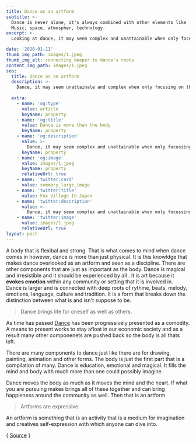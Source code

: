 ```yaml
---
title: Dance as an artform
subtitle: >-
  Dance is never alone, it's always combined with other elements like
  Music, space, atmospher, technology. 
excerpt: >-
  Looking at dance, it may seem complex and unattainable when only focussing on the body, but dance is so much more than a body. The body is a gateway that opens, intertwines and resonates between the internal and external being and surroundings.

date: '2020-01-11'
thumb_img_path: images/1.jpeg
thumb_img_alt: connecting deeper to dance's roots 
content_img_path: images/1.jpeg
seo:
  title: Dance as an artform 
  description: >-
    Dance, it may seem unattainale and complex when only focusing on the body.
    
  extra:
    - name: 'og:type'
      value: article
      keyName: property
    - name: 'og:title'
      value: Dance is more than the body
      keyName: property
    - name: 'og:description'
      value: >-
        Dance, it may seem complex and unattainable when only focussing on the body.
      keyName: property
    - name: 'og:image'
      value: images/1.jpeg
      keyName: property
      relativeUrl: true
    - name: 'twitter:card'
      value: summary_large_image
    - name: 'twitter:title'
      value: Fox Village In Japan
    - name: 'twitter:description'
      value: >-
        Dance, it may seem complex and unattainable when only focussing on the body.
    - name: 'twitter:image'
      value: images/1.jpeg
      relativeUrl: true
layout: post
---
```



A body that is flexibal and strong. That is what comes to mind when dance comes in however, dance is more than just physical. It is this knowldge that makes dance overlooked as an artform and seen as a discipline. There are other components that are just as important as the body. Dance is magical and irresistible and it should be experienced by all . It is art because it **evokes emotion** within any community or setting that it is involved in. Dance is larger and is connected with deep roots of rythme, beats, melody, emotions, language, culture and tradition. It is a form that breaks down the distinction between what is and isn't suppose to be.

> Dance brings life for oneself as well as others.

As time has passed <a title="Dance" href="https://en.wikipedia.org/wiki/Dance" target="_blank">Dance</a> has been progressively presented as a comodity. A means to present works to stay afloat in our economic society and as a result many other componenets are pushed back so the body is all thats left.

There are many components to dance just like there are for drawing, painting, animation and other forms. The body is just the first part that is a compilation of many. Dance is education, emotional and magical. It fills the mind and body with much more than one could possibly imagine. 

Dance moves the body as much as it moves the mind and the heart. If what you are pursuing makes brings all of these together and can bring happieness around the community as well. Then that is an artform. 


> Artforms are expressive.

An artform is something that is an activity that is a medium for imagination and creatives self-expression with which anyone can dive into.

 { <a title="Ise Grand Shrine" href="http://en.wikipedia.org/wiki/Ise_Grand_Shrine" target="_blank">Source</a> }
